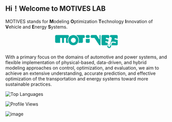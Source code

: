 ## Hi！Welcome to MOTIVES LAB
MOTIVES stands for **M**odeling **O**ptimization **T**echnology **I**nnovation of **V**ehicle and **E**nergy **S**ystems.
<p align="center">
  <img src="https://github.com/MOTIVES-LAB/generalized-energy-consumption-evaluation-for-ev/blob/main/figures/new_logo_trans.png" alt="drawing" width="200"/>
</p> 
With a primary focus on the domains of automotive and power systems, and flexible implementation of physical-based, data-driven, and hybrid modeling approaches on control, optimization, and evaluation, we aim to achieve an extensive understanding, accurate prediction, and effective optimization of the transportation and energy systems toward more sustainable practices.

![Top Languages](https://github-readme-stats.vercel.app/api/top-langs/?username=MOTIVES-LAB&layout=compact&theme=flat)

![Profile Views](https://komarev.com/ghpvc/?username=MOTIVES-LAB&style=flat&color=blue)




![image](https://github.com/MOTIVES-LAB/MOTIVES-LAB/assets/171707053/0cc3fe07-80cb-4ce7-8916-e6f5e99bf218)

<!--
**MOTIVES-LAB/MOTIVES-LAB** is a ✨ _special_ ✨ repository because its `README.md` (this file) appears on your GitHub profile.

Here are some ideas to get you started:

- 🔭 I’m currently working on ...
- 🌱 I’m currently learning ...
- 👯 I’m looking to collaborate on ...
- 🤔 I’m looking for help with ...
- 💬 Ask me about ...
- 📫 How to reach me: ...
- 😄 Pronouns: ...
- ⚡ Fun fact: ...
-->
